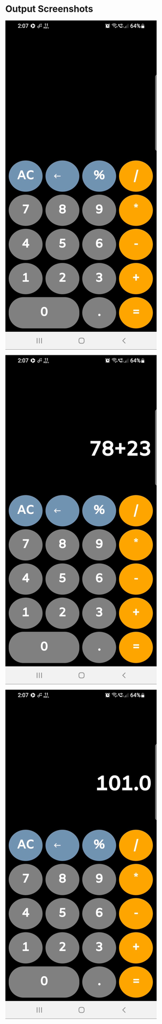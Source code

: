 # Output Screenshots

![](https://github.com/gaikwadshantanu12/oibsip_taskno3_calculator/blob/master/outputs/Screenshot_20230203140726.jpg)

![](https://github.com/gaikwadshantanu12/oibsip_taskno3_calculator/blob/master/outputs/Screenshot_20230203140734.jpg)

![](https://github.com/gaikwadshantanu12/oibsip_taskno3_calculator/blob/master/outputs/Screenshot_20230203140738.jpg)
